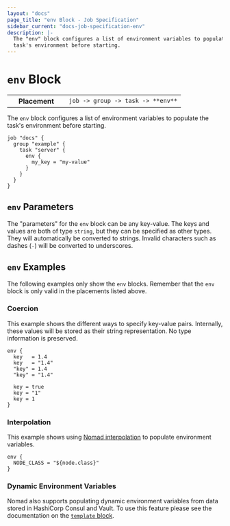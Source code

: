 ```yaml
---
layout: "docs"
page_title: "env Block - Job Specification"
sidebar_current: "docs-job-specification-env"
description: |-
  The "env" block configures a list of environment variables to populate the
  task's environment before starting.
---
```


# `env` Block

<table class="table table-bordered table-striped">
  <tr>
    <th width="120">Placement</th>
    <td>
      <code>job -> group -> task -> **env**</code>
    </td>
  </tr>
</table>

The `env` block configures a list of environment variables to populate the
task's environment before starting.

```hcl
job "docs" {
  group "example" {
    task "server" {
      env {
        my_key = "my-value"
      }
    }
  }
}
```

## `env` Parameters

The "parameters" for the `env` block can be any key-value. The keys and values
are both of type `string`, but they can be specified as other types. They will
automatically be converted to strings. Invalid characters such as dashes (`-`)
will be converted to underscores.

## `env` Examples

The following examples only show the `env` blocks. Remember that the
`env` block is only valid in the placements listed above.

### Coercion

This example shows the different ways to specify key-value pairs. Internally,
these values will be stored as their string representation. No type information
is preserved.

```hcl
env {
  key   = 1.4
  key   = "1.4"
  "key" = 1.4
  "key" = "1.4"

  key = true
  key = "1"
  key = 1
}
```

### Interpolation

This example shows using [Nomad interpolation][interpolation] to populate
environment variables.

```hcl
env {
  NODE_CLASS = "${node.class}"
}
```

### Dynamic Environment Variables

Nomad also supports populating dynamic environment variables from data stored in
HashiCorp Consul and Vault. To use this feature please see the documentation on
the [`template` block][template-env].

[interpolation]: /docs/runtime/interpolation.html "Nomad interpolation"
[template-env]: /docs/job-specification/template.html#environment-variables "Nomad template Block"
